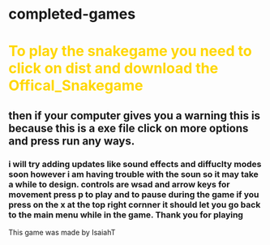 # completed-games
 <h1 style="family-font:cursive; color:gold">To play the snakegame you need to click on dist and download the Offical_Snakegame</h1>
 <h2>then if your computer gives you a warning this is because this is a exe file click on more options and press run any ways.</h2>
 <h3>i will try adding updates like sound effects and diffuclty modes soon however i am having trouble with the soun so it may take a while to design.
controls are wsad and arrow keys for movement press p to play and to pause during the game if you press on the x at the top right cornner it should let you go back to the main menu while in the game.
Thank you for playing</h3>
This game was made by IsaiahT
